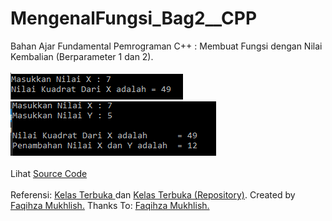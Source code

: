 # MengenalFungsi_Bag2__CPP
Bahan Ajar Fundamental Pemrograman C++ : Membuat Fungsi dengan Nilai Kembalian (Berparameter 1 dan 2).<br><br>
<img src="https://github.com/RizkyKhapidsyah/MengenalFungsi_Bag2__CPP/blob/master/Results/001.PNG">
<img src="https://github.com/RizkyKhapidsyah/MengenalFungsi_Bag2__CPP/blob/master/Results/002.PNG"><br><br>
Lihat <a href="https://github.com/RizkyKhapidsyah/MengenalFungsi_Bag2__CPP/blob/master/Source.cpp">Source Code</a><br><br>
Referensi: <a href="https://www.youtube.com/user/faqihzamukhlish"> Kelas Terbuka </a> dan <a href="https://github.com/kelasterbuka"> Kelas Terbuka (Repository)</a>. Created by <a href="https://github.com/faqihza">Faqihza Mukhlish.</a> Thanks To: <a href="https://www.youtube.com/channel/UCRGHjysoCemh4y7tCJQs30w/about">Faqihza Mukhlish.</a>
